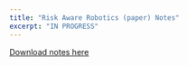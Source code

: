 ```yaml
---
title: "Risk Aware Robotics (paper) Notes"
excerpt: "IN PROGRESS"
---
```


[Download notes here](http://ChirayuSalgarkar.github.io/files/RiskAwareRoboticsNotes\riskaware.pdf)
